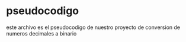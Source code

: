 # pseudocodigo
este archivo es el pseudocodigo de nuestro proyecto de conversion de numeros decimales a binario
